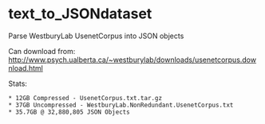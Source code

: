 # text_to_JSONdataset

Parse WestburyLab UsenetCorpus into JSON objects

Can download from:
    http://www.psych.ualberta.ca/~westburylab/downloads/usenetcorpus.download.html

Stats:  

    * 12GB Compressed - UsenetCorpus.txt.tar.gz  
    * 37GB Uncompressed - WestburyLab.NonRedundant.UsenetCorpus.txt   
    * 35.7GB @ 32,880,805 JSON Objects  
